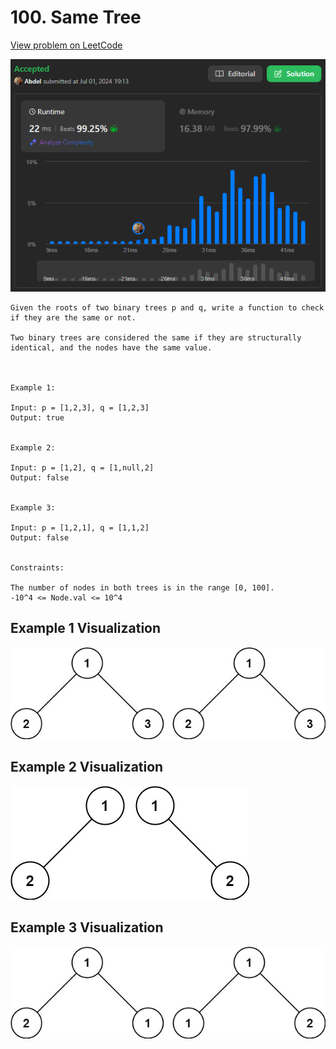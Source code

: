 # 100. Same Tree

[View problem on LeetCode](https://leetcode.com/problems/same-tree/)

![Submission](image.png)

```
Given the roots of two binary trees p and q, write a function to check if they are the same or not.

Two binary trees are considered the same if they are structurally identical, and the nodes have the same value.



Example 1:

Input: p = [1,2,3], q = [1,2,3]
Output: true


Example 2:

Input: p = [1,2], q = [1,null,2]
Output: false


Example 3:

Input: p = [1,2,1], q = [1,1,2]
Output: false


Constraints:

The number of nodes in both trees is in the range [0, 100].
-10^4 <= Node.val <= 10^4
```

## Example 1 Visualization

![Example 1](image-1.png)

## Example 2 Visualization

![Example 2](image-2.png)

## Example 3 Visualization

![Example 3](image-3.png)
